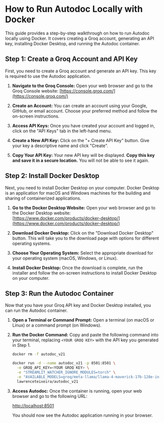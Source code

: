 # How to Run Autodoc Locally with Docker

This guide provides a step-by-step walkthrough on how to run Autodoc locally using Docker. It covers creating a Groq account, generating an API key, installing Docker Desktop, and running the Autodoc container.




## Step 1: Create a Groq Account and API Key

First, you need to create a Groq account and generate an API key. This key is required to use the Autodoc application.

1.  **Navigate to the Groq Console:**
    Open your web browser and go to the Groq Console website: [https://console.groq.com/](https://console.groq.com/)

2.  **Create an Account:**
    You can create an account using your Google, GitHub, or email account. Choose your preferred method and follow the on-screen instructions.

3.  **Access API Keys:**
    Once you have created your account and logged in, click on the "API Keys" tab in the left-hand menu.

4.  **Create a New API Key:**
    Click on the "+ Create API Key" button. Give your key a descriptive name and click "Create".

5.  **Copy Your API Key:**
    Your new API key will be displayed. **Copy this key and save it in a secure location.** You will not be able to see it again.




## Step 2: Install Docker Desktop

Next, you need to install Docker Desktop on your computer. Docker Desktop is an application for macOS and Windows machines for the building and sharing of containerized applications.

1.  **Go to the Docker Desktop Website:**
    Open your web browser and go to the Docker Desktop website: [https://www.docker.com/products/docker-desktop/](https://www.docker.com/products/docker-desktop/)

2.  **Download Docker Desktop:**
    Click on the "Download Docker Desktop" button. This will take you to the download page with options for different operating systems.

3.  **Choose Your Operating System:**
    Select the appropriate download for your operating system (macOS, Windows, or Linux).

4.  **Install Docker Desktop:**
    Once the download is complete, run the installer and follow the on-screen instructions to install Docker Desktop on your computer.




## Step 3: Run the Autodoc Container

Now that you have your Groq API key and Docker Desktop installed, you can run the Autodoc container.

1.  **Open a Terminal or Command Prompt:**
    Open a terminal (on macOS or Linux) or a command prompt (on Windows).

2.  **Run the Docker Command:**
    Copy and paste the following command into your terminal, replacing `<YOUR GROQ KEY>` with the API key you generated in Step 1.

    ```bash
    docker rm -f autodoc_v21

    docker run -d --name autodoc_v21 -p 8501:8501 \
      -e GROQ_API_KEY=<YOUR GROQ KEY> \
      -e "STREAMLIT_WATCHER_IGNORE_MODULES=torch" \
      -e "AVAILABLE_MODELS=groq/meta-llama/llama-4-maverick-17b-128e-instruct,groq/openai/gpt-oss-120b" \
      lawrenceteixeira/autodoc_v21
    ```

3.  **Access Autodoc:**
    Once the container is running, open your web browser and go to the following URL:

    [http://localhost:8501](http://localhost:8501)

    You should now see the Autodoc application running in your browser.